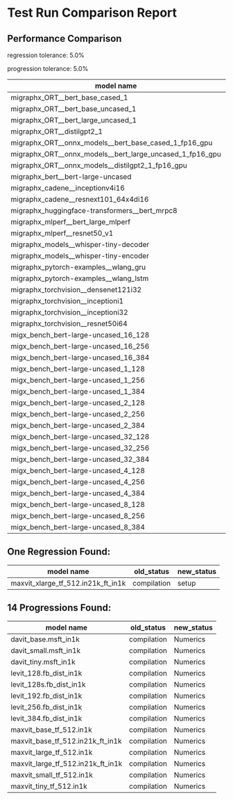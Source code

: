# Test Run Comparison Report

## Performance Comparison

regression tolerance: 5.0%

progression tolerance: 5.0%

|model name|exit_status|analysis|old_time_ms|new_time_ms|change_ms|percent_change|
|---|---|---|---|---|---|---|
|migraphx_ORT__bert_base_cased_1|PASS|within tol|112.9551|113.1868|0.2317|0.21%|
|migraphx_ORT__bert_base_uncased_1|PASS|within tol|111.3498|111.9171|0.5672|0.51%|
|migraphx_ORT__bert_large_uncased_1|PASS|within tol|363.4032|363.7123|0.3091|0.09%|
|migraphx_ORT__distilgpt2_1|PASS|within tol|61.2856|61.4629|0.1773|0.29%|
|migraphx_ORT__onnx_models__bert_base_cased_1_fp16_gpu|Numerics|within tol|72.0951|72.0441|-0.051|-0.07%|
|migraphx_ORT__onnx_models__bert_large_uncased_1_fp16_gpu|Numerics|within tol|274.6928|274.9079|0.2151|0.08%|
|migraphx_ORT__onnx_models__distilgpt2_1_fp16_gpu|Numerics|within tol|36.6795|37.2943|0.6149|1.68%|
|migraphx_bert__bert-large-uncased|PASS|within tol|19.8902|20.0903|0.2002|1.01%|
|migraphx_cadene__inceptionv4i16|PASS|within tol|152.1375|152.0132|-0.1243|-0.08%|
|migraphx_cadene__resnext101_64x4di16|PASS|within tol|218.3367|218.2506|-0.0861|-0.04%|
|migraphx_huggingface-transformers__bert_mrpc8|PASS|within tol|7.4159|7.3946|-0.0214|-0.29%|
|migraphx_mlperf__bert_large_mlperf|Numerics|progression|41.7955|37.9168|-3.8787|-9.28%|
|migraphx_mlperf__resnet50_v1|PASS|within tol|6.4571|6.4203|-0.0368|-0.57%|
|migraphx_models__whisper-tiny-decoder|PASS|within tol|28.4421|27.3759|-1.0661|-3.75%|
|migraphx_models__whisper-tiny-encoder|Numerics|within tol|54.4365|52.6863|-1.7502|-3.22%|
|migraphx_pytorch-examples__wlang_gru|PASS|within tol|20.4472|19.5434|-0.9038|-4.42%|
|migraphx_pytorch-examples__wlang_lstm|PASS|within tol|12.8548|12.8703|0.0155|0.12%|
|migraphx_torchvision__densenet121i32|PASS|within tol|50.7075|50.7128|0.0053|0.01%|
|migraphx_torchvision__inceptioni1|PASS|progression|19.5709|15.7148|-3.8561|-19.7%|
|migraphx_torchvision__inceptioni32|PASS|within tol|138.2104|137.8446|-0.3658|-0.26%|
|migraphx_torchvision__resnet50i64|PASS|within tol|183.0042|182.7376|-0.2666|-0.15%|
|migx_bench_bert-large-uncased_16_128|PASS|within tol|33.5837|33.4565|-0.1272|-0.38%|
|migx_bench_bert-large-uncased_16_256|PASS|within tol|57.8712|57.7903|-0.0809|-0.14%|
|migx_bench_bert-large-uncased_16_384|Numerics|within tol|73.3965|73.3507|-0.0457|-0.06%|
|migx_bench_bert-large-uncased_1_128|PASS|within tol|13.47|13.4096|-0.0604|-0.45%|
|migx_bench_bert-large-uncased_1_256|PASS|within tol|13.661|13.8879|0.227|1.66%|
|migx_bench_bert-large-uncased_1_384|PASS|within tol|19.9343|19.8253|-0.109|-0.55%|
|migx_bench_bert-large-uncased_2_128|PASS|within tol|13.2574|13.4566|0.1992|1.5%|
|migx_bench_bert-large-uncased_2_256|PASS|within tol|13.9458|13.9402|-0.0056|-0.04%|
|migx_bench_bert-large-uncased_2_384|PASS|within tol|21.5473|21.7554|0.2081|0.97%|
|migx_bench_bert-large-uncased_32_128|PASS|within tol|69.6231|69.2432|-0.3799|-0.55%|
|migx_bench_bert-large-uncased_32_256|PASS|within tol|104.9811|104.6539|-0.3272|-0.31%|
|migx_bench_bert-large-uncased_32_384|Numerics|within tol|145.812|145.6737|-0.1383|-0.09%|
|migx_bench_bert-large-uncased_4_128|PASS|within tol|14.9849|14.894|-0.0909|-0.61%|
|migx_bench_bert-large-uncased_4_256|PASS|progression|18.4598|17.4304|-1.0294|-5.58%|
|migx_bench_bert-large-uncased_4_384|PASS|within tol|26.6111|26.6743|0.0632|0.24%|
|migx_bench_bert-large-uncased_8_128|PASS|within tol|20.8685|20.2498|-0.6187|-2.96%|
|migx_bench_bert-large-uncased_8_256|PASS|within tol|28.8795|28.0058|-0.8737|-3.03%|
|migx_bench_bert-large-uncased_8_384|PASS|within tol|41.3074|41.2697|-0.0378|-0.09%|

## One Regression Found:

|model name|old_status|new_status|
|---|---|---|
|maxvit_xlarge_tf_512.in21k_ft_in1k|compilation|setup|

## 14 Progressions Found:

|model name|old_status|new_status|
|---|---|---|
|davit_base.msft_in1k|compilation|Numerics|
|davit_small.msft_in1k|compilation|Numerics|
|davit_tiny.msft_in1k|compilation|Numerics|
|levit_128.fb_dist_in1k|compilation|Numerics|
|levit_128s.fb_dist_in1k|compilation|Numerics|
|levit_192.fb_dist_in1k|compilation|Numerics|
|levit_256.fb_dist_in1k|compilation|Numerics|
|levit_384.fb_dist_in1k|compilation|Numerics|
|maxvit_base_tf_512.in1k|compilation|Numerics|
|maxvit_base_tf_512.in21k_ft_in1k|compilation|Numerics|
|maxvit_large_tf_512.in1k|compilation|Numerics|
|maxvit_large_tf_512.in21k_ft_in1k|compilation|Numerics|
|maxvit_small_tf_512.in1k|compilation|Numerics|
|maxvit_tiny_tf_512.in1k|compilation|Numerics|

